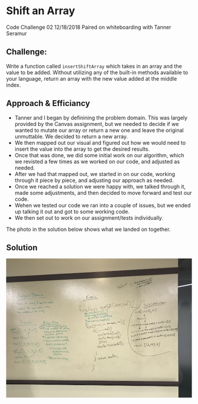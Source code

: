 # Shift an Array
Code Challenge 02 
12/18/2018
Paired on whiteboarding with Tanner Seramur

## Challenge:
Write a function called `insertShiftArray` which takes in an array and the value to be added. Without utilizing any of the built-in methods available to your language, return an array with the new value added at the middle index.

## Approach & Efficiancy
- Tanner and I began by definining the problem domain. This was largely provided by the Canvas assignment, but we needed to decide if we wanted to mutate our array or return a new one and leave the original unmuttable. We decided to return a new array.
- We then mapped out our visual and figured out how we would need to insert the value into the array to get the desired results.
- Once that was done, we did some initial work on our algorithm, which we revisted a few times as we worked on our code, and adjusted as needed.
- After we had that mapped out, we started in on our code, working through it piece by piece, and adjusting our approach as needed.
- Once we reached a solution we were happy with, we talked through it, made some adjustments, and then decided to move forward and test our code.
- Wehen we tested our code we ran into a couple of issues, but we ended up talking it out and got to some working code.
- We then set out to work on our assignment/tests individually.

The photo in the solution below shows what we landed on together.

## Solution
![Reverse and Array Whiteboard](/assets/array_shift.JPG)